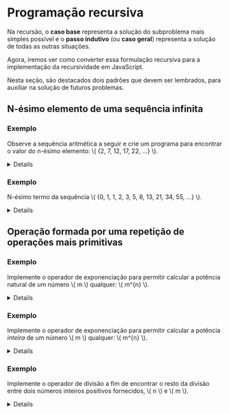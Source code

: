 # Programação recursiva

Na recursão, o **caso base** representa a solução do subproblema mais simples possível e o **passo indutivo** (ou **caso geral**) representa a solução de todas as outras situações.

Agora, iremos ver como converter essa formulação recursiva para a implementação da recursividade em JavaScript.

Nesta seção, são destacados dois padrões que devem ser lembrados, para auxiliar na solução de futuros problemas.

## N-ésimo elemento de uma sequência infinita

### Exemplo

Observe a sequência aritmética a seguir e crie um programa para encontrar o valor do n-ésimo elemento: \\( \{2, 7, 12, 17, 22, ...\} \\).

<details>
***Formulação recursiva***

\\[
f(1) = 2
f(n) = f(n - 1) + 5
\\]

***Implementação em JavaScript***

```javascript
const f = (n) => {
    if (n == 1) {
        return 2
    } else {
        return f(n - 1) + 5
    }
}
```
</details>

### Exemplo

N-ésimo termo da sequência \\( \{0, 1, 1, 2, 3, 5, 8, 13, 21, 34, 55, ...\} \\).

<details>
***Formulação recursiva***

\\[
fib(0) = 0
fib(1) = 1
fib(n) = fib(n - 1) + fib(n - 2)
\\]

***Implementação em JavaScript***

```javascript
const fib = (n) => {
    if (n == 0) {
        return 0
    } else if (n == 1) {
        return 1
    } else {
        return fib(n - 1) + fib(n - 2)
    }
}
```
</details>

## Operação formada por uma repetição de operações mais primitivas

### Exemplo

Implemente o operador de exponenciação para permitir calcular a potência natural de um número \\( m \\) qualquer: \\( m^{n} \\).

<details>
***Formulação recursiva***

\\[
pot(m, 0) = 1
pot(m, n) = m \cdot pot(m, n - 1)
\\]
</details>

### Exemplo

Implemente o operador de exponenciação para permitir calcular a potência *inteira* de um número \\( m \\) qualquer: \\( m^{n} \\).

<details>
Em alguns casos, é recomendado elaborarmos uma **função auxiliar** para ajudar.

```javascript
const pot = (m, n) => {
    // Neste caso, a função auxiliar é meio que a principal, já que a ela faz a
    // multiplicação.
    const potAux = (m, n) => {
        if (n == 0) {
            return 1
        } else {
            return m * potAux(m, n - 1)
        }
    }

    // Em contraste, a tarefa da função principal é de cuidar dos expoentes
    // negativos.
    if (n < 0) {
        return 1 / potAux(m, n * (-1))
    } else {
        return potAux(m, n)
    }
}
```
</details>

### Exemplo

Implemente o operador de divisão a fim de encontrar o resto da divisão entre dois números inteiros positivos fornecidos, \\( n \\) e \\( m \\).

<details>
***Formulação recursiva***

\\[
resto(n, m) = n, \forall n < m
resto(n, m) = resto(n - m, m), \forall n \geq m
\\]

***Implementação em JavaScript***

```javascript
const resto = (n, m) => {
    if (n < m) {
        return n
    } else {
        return resto(n - m, m)
    }
}
```
</details>

